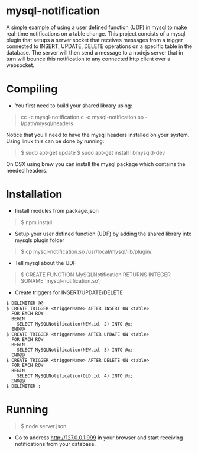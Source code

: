 # mysql-notification

A simple example of using a user defined function (UDF) in mysql to make real-time notifications on a table change. This project concists of a mysql plugin that setups a server socket that receives messages from a trigger connected to INSERT, UPDATE, DELETE operations on a specific table in the database. The server will then send a message to a nodejs server that in turn will bounce this notification to any connected http client over a websocket.

# Compiling

- You first need to build your shared library using:

> cc -c mysql-notification.c -o mysql-notification.so -I/path/mysql/headers

Notice that you'll need to have the mysql headers installed on your system. 
Using linux this can be done by running:

> $ sudo apt-get update
> $ sudo apt-get install libmysqld-dev

On OSX using brew you can install the mysql package which contains the needed headers.

# Installation

- Install modules from package.json

> $ npm install

- Setup your user defined function (UDF) by adding the shared library into mysqls plugin folder

> $ cp mysql-notification.so /usr/local/mysql/lib/plugin/.

- Tell mysql about the UDF

> $ CREATE FUNCTION MySQLNotification RETURNS INTEGER SONAME 'mysql-notification.so';

- Create triggers for INSERT/UPDATE/DELETE

```
$ DELIMITER @@
$ CREATE TRIGGER <triggerName> AFTER INSERT ON <table> 
  FOR EACH ROW 
  BEGIN 
    SELECT MySQLNotification(NEW.id, 2) INTO @x; 
  END@@
$ CREATE TRIGGER <triggerName> AFTER UPDATE ON <table>
  FOR EACH ROW 
  BEGIN 
    SELECT MySQLNotification(NEW.id, 3) INTO @x; 
  END@@
$ CREATE TRIGGER <triggerName> AFTER DELETE ON <table>
  FOR EACH ROW 
  BEGIN 
    SELECT MySQLNotification(OLD.id, 4) INTO @x; 
  END@@
$ DELIMITER ;
```

# Running

> $ node server.json

- Go to address http://127.0.0.1:999 in your browser and start receiving notifications from your database.

